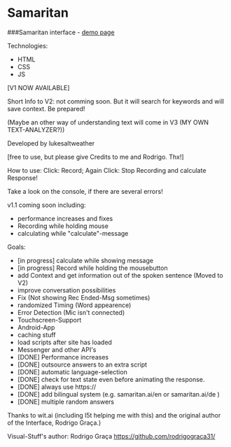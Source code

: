 Samaritan
=========
###Samaritan interface - [demo page](https://lukesaltweather.github.io/en)

Technologies:
* HTML
* CSS
* JS

[V1 NOW AVAILABLE]


Short Info to V2: not comming soon. But it will search for keywords and will save context. Be prepared!

(Maybe an other way of understanding text will come in V3 (MY OWN TEXT-ANALYZER?))

Developed by lukesaltweather

[free to use, but please give Credits to me and Rodrigo. Thx!]

How to use:
Click: Record;
Again Click: Stop Recording and calculate Response!

Take a look on the console, if there are several errors!

v1.1 coming soon including:
* performance increases and fixes
* Recording while holding mouse 
* calculating while "calculate"-message

Goals:

* [in progress] calculate while showing message
* [in progress] Record while holding the mousebutton
* add Context and get information out of the spoken sentence (Moved to V2)
* improve conversation possibilities
* Fix (Not showing Rec Ended-Msg sometimes)
* randomized Timing (Word appearence)
* Error Detection (Mic isn't connected)
* Touchscreen-Support
* Android-App
* caching stuff
* load scripts after site has loaded
* Messenger and other API's
* [DONE] Performance increases
* [DONE] outsource answers to an extra script
* [DONE] automatic language-selection
* [DONE] check for text state even before animating the response.
* [DONE] always use https://
* [DONE] add bilingual system (e.g. samaritan.ai/en or samaritan.ai/de )
* [DONE] multiple random answers


Thanks to wit.ai (including l5t helping me  with this) and the original author of the Interface, Rodrigo Graça.)

Visual-Stuff's author:
Rodrigo Graça
https://github.com/rodrigograca31/
